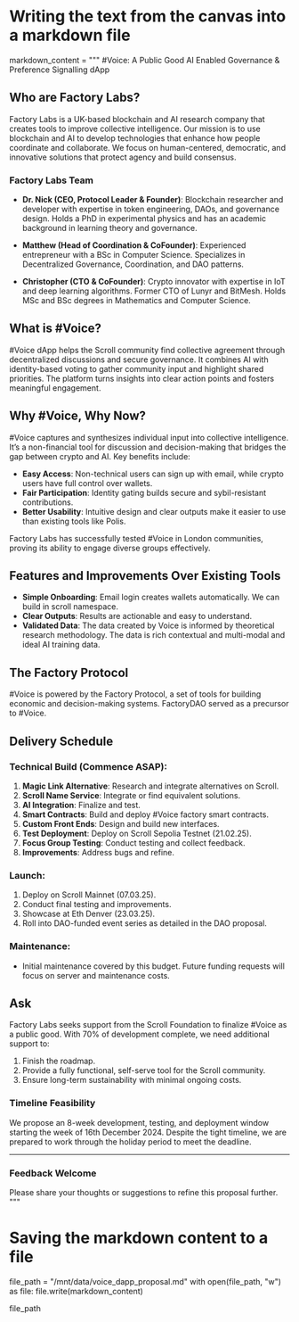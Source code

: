# Writing the text from the canvas into a markdown file

markdown_content = """
#Voice: A Public Good AI Enabled Governance & Preference Signalling dApp

## Who are Factory Labs?

Factory Labs is a UK-based blockchain and AI research company that creates tools to improve collective intelligence. Our mission is to use blockchain and AI to develop technologies that enhance how people coordinate and collaborate. We focus on human-centered, democratic, and innovative solutions that protect agency and build consensus.

### Factory Labs Team

- **Dr. Nick (CEO, Protocol Leader & Founder)**: Blockchain researcher and developer with expertise in token engineering, DAOs, and governance design. Holds a PhD in experimental physics and has an academic background in learning theory and governance.

- **Matthew (Head of Coordination & CoFounder)**: Experienced entrepreneur with a BSc in Computer Science. Specializes in Decentralized Governance, Coordination, and DAO patterns.

- **Christopher (CTO & CoFounder)**: Crypto innovator with expertise in IoT and deep learning algorithms. Former CTO of Lunyr and BitMesh. Holds MSc and BSc degrees in Mathematics and Computer Science.

## What is #Voice?

#Voice dApp helps the Scroll community find collective agreement through decentralized discussions and secure governance. It combines AI with identity-based voting to gather community input and highlight shared priorities. The platform turns insights into clear action points and fosters meaningful engagement.

## Why #Voice, Why Now?

#Voice captures and synthesizes individual input into collective intelligence. It’s a non-financial tool for discussion and decision-making that bridges the gap between crypto and AI. Key benefits include:

- **Easy Access**: Non-technical users can sign up with email, while crypto users have full control over wallets.
- **Fair Participation**: Identity gating builds secure and sybil-resistant contributions.
- **Better Usability**: Intuitive design and clear outputs make it easier to use than existing tools like Polis.

Factory Labs has successfully tested #Voice in London communities, proving its ability to engage diverse groups effectively.

## Features and Improvements Over Existing Tools

- **Simple Onboarding**: Email login creates wallets automatically. We can build in scroll namespace.
- **Clear Outputs**: Results are actionable and easy to understand.
- **Validated Data**: The data created by Voice is informed by theoretical research methodology. The data is rich contextual and multi-modal and ideal AI training data.

## The Factory Protocol

#Voice is powered by the Factory Protocol, a set of tools for building economic and decision-making systems. FactoryDAO served as a precursor to #Voice.

## Delivery Schedule

### Technical Build (Commence ASAP):

1. **Magic Link Alternative**: Research and integrate alternatives on Scroll.
2. **Scroll Name Service**: Integrate or find equivalent solutions.
3. **AI Integration**: Finalize and test.
4. **Smart Contracts**: Build and deploy #Voice factory smart contracts.
5. **Custom Front Ends**: Design and build new interfaces.
6. **Test Deployment**: Deploy on Scroll Sepolia Testnet (21.02.25).
7. **Focus Group Testing**: Conduct testing and collect feedback.
8. **Improvements**: Address bugs and refine.

### Launch:

1. Deploy on Scroll Mainnet (07.03.25).
2. Conduct final testing and improvements.
3. Showcase at Eth Denver (23.03.25).
4. Roll into DAO-funded event series as detailed in the DAO proposal.

### Maintenance:

- Initial maintenance covered by this budget. Future funding requests will focus on server and maintenance costs.

## Ask

Factory Labs seeks support from the Scroll Foundation to finalize #Voice as a public good. With 70% of development complete, we need additional support to:

1. Finish the roadmap.
2. Provide a fully functional, self-serve tool for the Scroll community.
3. Ensure long-term sustainability with minimal ongoing costs.

### Timeline Feasibility

We propose an 8-week development, testing, and deployment window starting the week of 16th December 2024. Despite the tight timeline, we are prepared to work through the holiday period to meet the deadline.

---

### Feedback Welcome

Please share your thoughts or suggestions to refine this proposal further.
"""

# Saving the markdown content to a file
file_path = "/mnt/data/voice_dapp_proposal.md"
with open(file_path, "w") as file:
    file.write(markdown_content)

file_path
